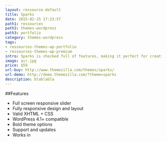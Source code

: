 ```yaml
---
layout: ressource-default
title: Sparks
date: 2015-02-25 17:23:57
path1: ressources
path2: themes-wordpress
path3: portfolio
category: themes-wordpress
tags:
- ressources-themes-wp-portfolio
- ressources-themes-wp-premium
intro: Sparks is chocked full of features, making it perfect for creative agencies, freelancers or businesses looking for a handsome, professional web presence.
image: air.jpg
price: $59
url-buy: http://www.themezilla.com/themes/sparks/
url-demo: http://demo.themezilla.com/?theme=sparks
description: blablabla
---
```


##Features
- Full screen responsive slider
- Fully responsive design and layout
- Valid XHTML + CSS
- WordPress 4.1+ compatible
- Bold theme options
- Support and updates
- Works in